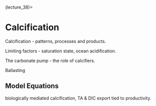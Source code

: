 (lecture_38)=
# Calcification

Calcification - patterns, processes and products.

Limiting factors - saturation state, ocean acidification.

The carbonate pump - the role of calcifiers.

Ballasting

## Model Equations

biologically mediated calcification, TA & DIC export tied to productivity.